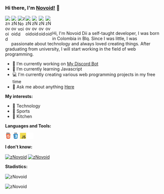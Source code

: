 ### Hi there, I'm [Novoid!](https://github.com/zNovoid) 👋

<a href="https://github.com/zNovoid/Discord.js-V13-Bot-Template">
  <img align="left" alt="znovoid" width="20px" src="https://github.com/zNovoid/zNovoid/blob/main/assets/discord-icono.png" />
</a>
<a href="https://github.com/zNovoid/Super-Mario/tree/main">
  <img align="left" alt="zNovoid" width="21px" src="https://github.com/zNovoid/zNovoid/blob/main/assets/mushroom.png" />
</a>
<a href="https://github.com/zNovoid/3-En-Raya/tree/main">
  <img align="left" alt="zNovoid" width="25px" src="https://github.com/zNovoid/zNovoid/blob/main/assets/triqui.png" />
</a>
<a href="https://github.com/zNovoid/Cifrador-Cesar">
  <img align="left" alt="zNovoid" width="21px" src="https://github.com/zNovoid/zNovoid/blob/main/assets/Cifrador-cesar.png" />
</a>
<a href="https://discord.com/api/oauth2/authorize?client_id=885651144632827964&permissions=8&scope=bot">
  <img align="left" alt="zNovoid" width="22px" src="https://github.com/zNovoid/zNovoid/blob/main/assets/Yami-bot.png" />
</a>
<a href="https://zNovoid.github.io">
  <img align="left" alt="zNovoid" width="22px" src="https://github.com/zNovoid/zNovoid/blob/main/assets/newbamby.png" />
</a>
<a href="https://github.com/zNovoid/Weather-App">
  <img align="left" alt="zNovoid" width="22px" src="https://github.com/zNovoid/zNovoid/blob/main/assets/cloud.png" />
</a>



<br />

<br />

Hi, I'm Novoid Dii a self-taught developer, I was born in Colombia in Blq. Since I was little, I was passionate about technology and always loved creating things. After graduating from university, I will start working in the field of web programming.

- 🔭 I’m currently working on [My Discord Bot](http://bit.ly/3FyZ9zs )
- 🌱 I’m currently learning Javascript
- 💻 I'm currently creating various web programming projects in my free time
- 💬 Ask me about anything [Here](https://github.com/zNovoid/zNovoid/issues)

**My interests:**

- 📱 Technology
- 🏀 Sports
- 🥟 Kitchen

**Languages and Tools:**  

<code><img height="20" src="https://raw.githubusercontent.com/devicons/devicon/master/icons/html5/html5-original-wordmark.svg"></code>
<code><img height="20" src="https://raw.githubusercontent.com/devicons/devicon/master/icons/css3/css3-original-wordmark.svg"></code>     <code><img height="20" src="https://raw.githubusercontent.com/devicons/devicon/master/icons/javascript/javascript-original.svg"></code>  <code><img height="20" src="https://raw.githubusercontent.com/devicons/devicon/1119b9f84c0290e0f0b38982099a2bd027a48bf1/icons/discordjs/discordjs-plain.svg"></code> 

**I don't know:**

<a href="https://github.com/zNovoid/positive-messages"><img align="center" alt="zNovoid" width="100px" src="https://github.com/zNovoid/zNovoid/blob/main/assets/2163399.png"><a>
  <a href="https://github.com/zNovoid"><img align="center" alt="zNovoid" width="100px" src="https://github.com/zNovoid/zNovoid/blob/main/assets/peppa.png"><a> 

**Stadistics:**
  
<p><img align="center" src="https://github-readme-streak-stats.herokuapp.com/?user=zNovoid&" alt="zNovoid" /></p>
  
  <p><img align="center" src="https://github-readme-stats.vercel.app/api/top-langs/?username=anuraghazra&layout=compact" alt="zNovoid" /></p>
  

  
  
  
  
  
  
  
  <!--


**zNovoid/zNovoid** is a ✨ _special_ ✨ repository because its `README.md` (this file) appears on your GitHub profile.
